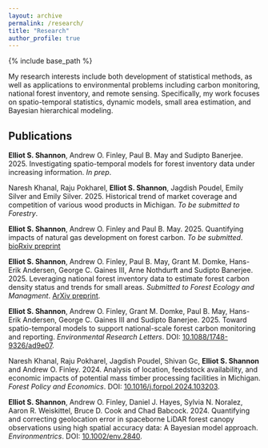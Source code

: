 ```yaml
---
layout: archive
permalink: /research/
title: "Research"
author_profile: true
---
```


{% include base_path %}

My research interests include both development of statistical methods, as well as applications to environmental problems including carbon monitoring, national forest inventory, and remote sensing. Specifically, my work focuses on spatio-temporal statistics, dynamic models, small area estimation, and Bayesian hierarchical modeling. 

## Publications 

**Elliot S. Shannon**, Andrew O. Finley, Paul B. May and Sudipto Banerjee. 2025. Investigating spatio-temporal models for forest inventory data under increasing information. *In prep*.

Naresh Khanal, Raju Pokharel, **Elliot S. Shannon**, Jagdish Poudel, Emily Silver and Emily Silver. 2025. Historical trend of market coverage and competition of various wood products in Michigan. *To be submitted to Forestry*.

**Elliot S. Shannon**, Andrew O. Finley and Paul B. May. 2025. Quantifying impacts of natural gas development on forest carbon. *To be submitted*. [bioRxiv preprint](https://doi.org/10.1101/2025.06.23.661107)

**Elliot S. Shannon**, Andrew O. Finley, Paul B. May, Grant M. Domke, Hans-Erik Andersen, George C. Gaines III, Arne Nothdurft and Sudipto Banerjee. 2025. Leveraging national forest inventory data to estimate forest carbon density status and trends for small areas. *Submitted to Forest Ecology and Managment*. [ArXiv preprint](https://arxiv.org/abs/2503.08653).

**Elliot S. Shannon**, Andrew O. Finley, Grant M. Domke, Paul B. May, Hans-Erik Andersen, George C. Gaines III and Sudipto Banerjee. 2025. Toward spatio-temporal models to support national-scale forest carbon monitoring and reporting. *Environmental Research Letters*. DOI: [10.1088/1748-9326/ad9e07](https://doi.org/10.1088/1748-9326/ad9e07).

Naresh Khanal, Raju Pokharel, Jagdish Poudel, Shivan Gc, **Elliot S. Shannon** and Andrew O. Finley. 2024. Analysis of location, feedstock availability, and economic impacts of potential mass timber processing facilities in Michigan. *Forest Policy and Economics*. DOI: [10.1016/j.forpol.2024.103203](https://doi.org/10.1016/j.forpol.2024.103203).

**Elliot S. Shannon**, Andrew O. Finley, Daniel J. Hayes, Sylvia N. Noralez, Aaron R. Weiskittel, Bruce D. Cook and Chad Babcock. 2024. Quantifying and correcting geolocation error in spaceborne LiDAR forest canopy observations using high spatial accuracy data: A Bayesian model approach. *Environmentrics*. DOI: [10.1002/env.2840](https://doi.org/10.1002/env.2840).